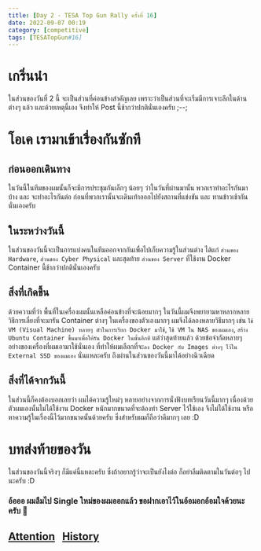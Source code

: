 ```yaml
---
title: [Day 2 - TESA Top Gun Rally ครั้งที่ 16]
date: 2022-09-07 00:19
category: [competitive]
tags: [TESATopGun#16]
---
```

# เกริ่นนำ 
ในส่วนของวันที่ 2 นี้ จะเป็นส่วนที่ค่อนข้างสำคัญเลย เพราะว่าเป็นส่วนที่จะเริ่มมีการเจาะลึกในด้านต่างๆ แล้ว และด้วยเหตุนี้เอง จึงทำให้ Post นี้ช้ากว่าปกตินั่นเองครับ ;--;
<br />

# โอเค เรามาเข้าเรื่องกันซักที
## ก่อนออกเดินทาง
ในวันนี้ในทีมของผมนั้นก็จะมีการประชุมกันเล็กๆ น้อยๆ ว่าในวันที่ผ่านมานั้น พวกเราทำอะไรกันมาบ้าง และ จะทำอะไรกันต่อ ก่อนที่พวกเรานั้นจะเดินเท้าออกไปยังสถานที่แข่งขัน และ ทานข้าวเช้ากันนั่นเองครับ

## ในระหว่างวันนี้
ในส่วนของวันนี้จะเป็นการแบ่งคนในทีมออกจากกันเพื่อไปเก็บความรู้ในส่วนต่าง ได้แก่ `ส่วนของ Hardware`, `ส่วนของ Cyber Physical` และสุดท้าย `ส่วนของ Server` ที่ใช้งาน Docker Container นี้ช้ากว่าปกตินั่นเองครับ

## สิ่งที่เกิดขึ้น
ด้วยความที่ว่า พื้นที่ในเครื่องผมนั้นเหลือค่อนข้างที่จะน้อยมากๆ ในวันนี้ผมจึงพยายามหาหลากหลายวิธีการเลี่ยงที่จะมารัน Container ต่างๆ ในเครื่องของตัวเองมากๆ 
ผมจึงได้ลองหลายวิธีมากๆ เช่น `ใช้ VM (Visual Machine) หลายๆ ตัวในการเรียก Docker มาใช้`, `ใช้ VM ใน NAS ของผมเอง`, `​สร้าง Ubuntu Container ขึ้นมาเพื่อให้รัน Docker ในนั้นอีกที` แต่ว่าสุดท้ายแล้ว ด้วยข้อจำกัดหลายๆ อย่างของเครื่องที่ผมเอามาใช้นั่นเอง ที่ทำให้ผมเลือกที่จะ`ลง Docker กับ Images ต่างๆ ไว้ใน External SSD ของผมเอง` นั่นแหละครับ ถึงผ่านในส่วนของวันนี้มาได้อย่างฉิวเฉียด

## สิ่งที่ได้จากวันนี้
ในส่วนนี้ก็คงต้องบอกเลยว่า ผมได้ความรู้ใหม่ๆ หลายอย่างจากการนั่งฟังบทเรียนวันนี้มากๆ เนื่องด้วยตัวผมเองนั้นไม่ได้ใช้งาน Docker หนักมากขนาดที่จะต้องทำ Server ไว้ใช้เอง จึงไม่ได้ใช้งาน หรือ หาความรู้ในเรื่องนี้ไว้มากขนาดนั้นด้วยครับ
ซึ่งสำหรับผมก็ถือว่าดีมากๆ เลย :D
<br />

# บทส่งท้ายของวัน
ในส่วนของวันนี้จริงๆ ก็มีแค่นี้แหละครับ ซึ่งถ้าอยากรู้ว่าจะเป็นยังไงต่อ ก็อย่าลืมติดตามในวันต่อๆ ไปนะครับ :D
<br />

### อ้อออ ผมลืมไป Single ใหม่ของผมออกแล้ว ขอฝากเอาไว้ในอ้อมอกอ้อมใจด้วยนะครับ 🥺
## [Attention](https://katsuragi.detzz.in.th/sharing/?id=10) &nbsp; [History](https://katsuragi.detzz.in.th/sharing/?id=9)